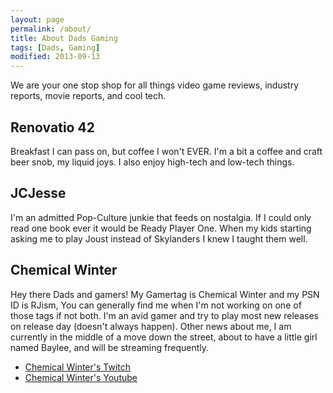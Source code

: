 ```yaml
---
layout: page
permalink: /about/
title: About Dads Gaming
tags: [Dads, Gaming]
modified: 2013-09-13
---
```



We are your one stop shop for all things video game reviews, industry reports, movie reports, and cool tech.


## Renovatio 42 ##

Breakfast I can pass on, but coffee I won't EVER. I'm a bit a coffee and craft beer snob, my liquid joys. I also enjoy high-tech and low-tech things. 


## JCJesse ##

I'm an admitted Pop-Culture junkie that feeds on nostalgia. If I could only read one book ever it would be Ready Player One. When my kids starting asking me to play Joust instead of Skylanders I knew I taught them well. 


## Chemical Winter ##

Hey there Dads and gamers! My Gamertag is Chemical Winter and my PSN ID is RJism, You can generally find me when I'm not working on one of those tags if not both. I'm an avid gamer and try to play most new releases on release day (doesn't always happen). Other news about me, I am currently in the middle of a move down the street, about to have a little girl named Baylee, and will be streaming frequently.


- [Chemical Winter's Twitch](http://www.twitch.tv/chemicalwinter)
- [Chemical Winter's Youtube](http://www.youtube.com/thechemicalwinter)
